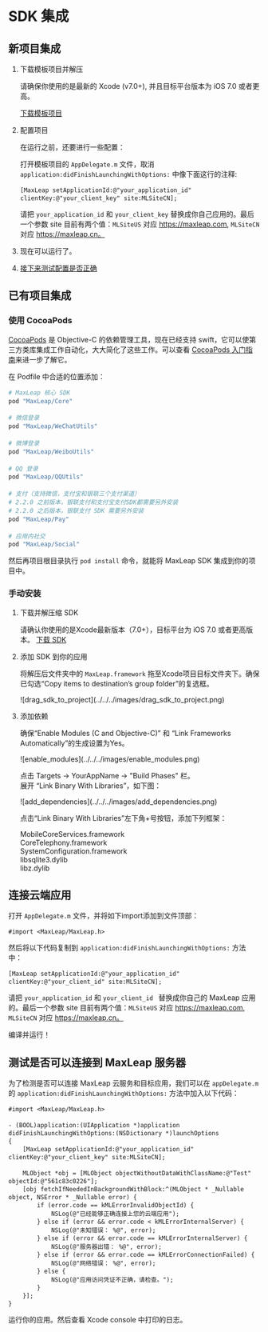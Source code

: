 # SDK 集成

## 新项目集成

1. 下载模板项目并解压

	请确保你使用的是最新的 Xcode (v7.0+), 并且目标平台版本为 iOS 7.0 或者更高。
	
	<a class="download-sdk" href="https://github.com/MaxLeap/StarterProject-iOS/archive/master.zip" target="_blank">下载模板项目</a>

2. 配置项目

	在运行之前，还要进行一些配置：
	
	打开模板项目的 `AppDelegate.m` 文件，取消 `application:didFinishLaunchingWithOptions:` 中像下面这行的注释:
	
	```objc
	[MaxLeap setApplicationId:@"your_application_id" clientKey:@"your_client_key" site:MLSiteCN];
	```
	
	请把 `your_application_id` 和 `your_client_key` 替换成你自己应用的。最后一个参数 site 目前有两个值：`MLSiteUS` 对应 https://maxleap.com, `MLSiteCN` 对应 https://maxleap.cn。

3. 现在可以运行了。

4. [接下来测试配置是否正确](#connection_test)

## 已有项目集成

### 使用 CocoaPods

[CocoaPods](https://guides.cocoapods.org/) 是 Objective-C 的依赖管理工具，现在已经支持 swift，它可以使第三方类库集成工作自动化，大大简化了这些工作。可以查看 [CocoaPods 入门指南](https://guides.cocoapods.org/using/getting-started.html)来进一步了解它。

在 Podfile 中合适的位置添加：

```ruby
# MaxLeap 核心 SDK
pod "MaxLeap/Core"
    
# 微信登录
pod "MaxLeap/WeChatUtils"
    
# 微博登录
pod "MaxLeap/WeiboUtils"
    
# QQ 登录
pod "MaxLeap/QQUtils"
    
# 支付（支持微信，支付宝和银联三个支付渠道）
# 2.2.0 之前版本，银联支付和支付宝支付SDK都需要另外安装
# 2.2.0 之后版本，银联支付 SDK 需要另外安装
pod "MaxLeap/Pay"
    
# 应用内社交
pod "MaxLeap/Social"
```

然后再项目根目录执行 `pod install` 命令，就能将 MaxLeap SDK 集成到你的项目中。

### 手动安装

1. 下载并解压缩 SDK

	请确认你使用的是Xcode最新版本（7.0+），目标平台为 iOS 7.0 或者更高版本。
[下载 SDK](https://s3.cn-north-1.amazonaws.com.cn/docs.maxleap.cn/iOS/latest/maxleap-sdk-ios-latest.zip)

2. 添加 SDK 到你的应用

	将解压后文件夹中的 `MaxLeap.framework` 拖至Xcode项目目标文件夹下。确保已勾选“Copy items to destination’s group folder”的复选框。
	
	<p class="image-wrapper">
	![drag_sdk_to_project](../../../images/drag_sdk_to_project.png)

3. 添加依赖

	确保“Enable Modules (C and Objective-C)” 和 “Link Frameworks Automatically”的生成设置为Yes。
    
    <p class="image-wrapper">
    ![enable_modules](../../../images/enable_modules.png)

	点击 Targets → YourAppName → "Build Phases" 栏。</br>
	展开 “Link Binary With Libraries”，如下图：
	
	<p class="image-wrapper">
	![add_dependencies](../../../images/add_dependencies.png)
	
	点击“Link Binary With Libraries”左下角+号按钮，添加下列框架：
	
	MobileCoreServices.framework</br>
	CoreTelephony.framework</br>
	SystemConfiguration.framework</br>
	libsqlite3.dylib</br>
	libz.dylib</br>


<span id="connection_test"></span>
## 连接云端应用

打开 `AppDelegate.m` 文件，并将如下import添加到文件顶部：

```objc
#import <MaxLeap/MaxLeap.h>
```

然后将以下代码复制到 `application:didFinishLaunchingWithOptions:` 方法中：

```objc
[MaxLeap setApplicationId:@"your_application_id" clientKey:@"your_client_id" site:MLSiteCN];
```

请把 `your_application_id` 和 `your_client_id ` 替换成你自己的 MaxLeap 应用的。最后一个参数 site 目前有两个值：`MLSiteUS` 对应 https://maxleap.com, `MLSiteCN` 对应 https://maxleap.cn。

编译并运行！


## 测试是否可以连接到 MaxLeap 服务器

为了检测是否可以连接 MaxLeap 云服务和目标应用，我们可以在 `appDelegate.m` 的 `application:didFinishLaunchingWithOptions:` 方法中加入以下代码：

```objc
#import <MaxLeap/MaxLeap.h>

- (BOOL)application:(UIApplication *)application didFinishLaunchingWithOptions:(NSDictionary *)launchOptions
{
	[MaxLeap setApplicationId:@"your_application_id" clientKey:@"your_client_key" site:MLSiteCN];

	MLObject *obj = [MLObject objectWithoutDataWithClassName:@"Test" objectId:@"561c83c0226"];
    [obj fetchIfNeededInBackgroundWithBlock:^(MLObject * _Nullable object, NSError * _Nullable error) {
        if (error.code == kMLErrorInvalidObjectId) {
            NSLog(@"已经能够正确连接上您的云端应用");
        } else if (error && error.code < kMLErrorInternalServer) {
            NSLog(@"未知错误： %@", error);
        } else if (error && error.code == kMLErrorInternalServer) {
            NSLog(@"服务器出错： %@", error);
        } else if (error && error.code == kMLErrorConnectionFailed) {
            NSLog(@"网络错误： %@", error);
        } else {
            NSLog(@"应用访问凭证不正确，请检查。");
        }
	}];
}
```

运行你的应用。然后查看 Xcode console 中打印的日志。
